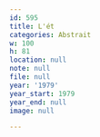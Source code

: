 ```yaml
---
id: 595
title: L'ét
categories: Abstrait
w: 100
h: 81
location: null
note: null
file: null
year: '1979'
year_start: 1979
year_end: null
image: null

---
```

